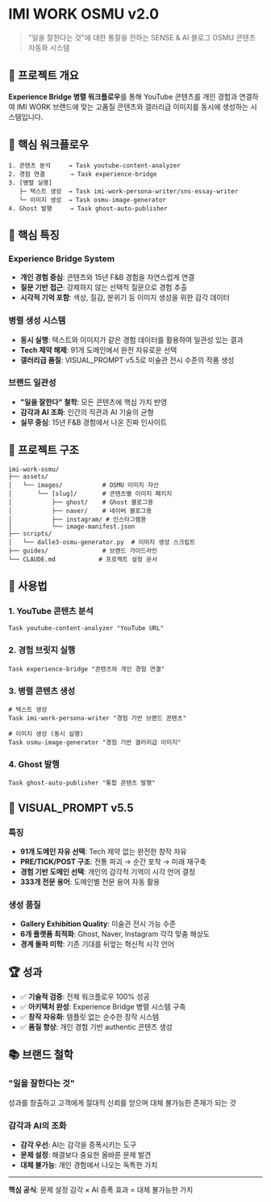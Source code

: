 # IMI WORK OSMU v2.0

> "일을 잘한다는 것"에 대한 통찰을 전하는 SENSE & AI 블로그 OSMU 콘텐츠 자동화 시스템

## 🎯 프로젝트 개요

**Experience Bridge 병렬 워크플로우**를 통해 YouTube 콘텐츠를 개인 경험과 연결하여 IMI WORK 브랜드에 맞는 고품질 콘텐츠와 갤러리급 이미지를 동시에 생성하는 시스템입니다.

## 🔄 핵심 워크플로우

```
1. 콘텐츠 분석     → Task youtube-content-analyzer
2. 경험 연결       → Task experience-bridge
3. [병렬 실행]
   ├─ 텍스트 생성  → Task imi-work-persona-writer/sns-essay-writer
   └─ 이미지 생성  → Task osmu-image-generator
4. Ghost 발행     → Task ghost-auto-publisher
```

## 🌟 핵심 특징

### Experience Bridge System
- **개인 경험 중심**: 콘텐츠와 15년 F&B 경험을 자연스럽게 연결
- **질문 기반 접근**: 강제하지 않는 선택적 질문으로 경험 추출
- **시각적 기억 포함**: 색상, 질감, 분위기 등 이미지 생성을 위한 감각 데이터

### 병렬 생성 시스템
- **동시 실행**: 텍스트와 이미지가 같은 경험 데이터를 활용하여 일관성 있는 결과
- **Tech 제약 해제**: 91개 도메인에서 완전 자유로운 선택
- **갤러리급 품질**: VISUAL_PROMPT v5.5로 미술관 전시 수준의 작품 생성

### 브랜드 일관성
- **"일을 잘한다" 철학**: 모든 콘텐츠에 핵심 가치 반영
- **감각과 AI 조화**: 인간의 직관과 AI 기술의 균형
- **실무 중심**: 15년 F&B 경험에서 나온 진짜 인사이트

## 📁 프로젝트 구조

```
imi-work-osmu/
├── assets/
│   └── images/           # OSMU 이미지 자산
│       └── [slug]/       # 콘텐츠별 이미지 패키지
│           ├── ghost/    # Ghost 블로그용
│           ├── naver/    # 네이버 블로그용
│           ├── instagram/ # 인스타그램용
│           └── image-manifest.json
├── scripts/
│   └── dalle3-osmu-generator.py  # 이미지 생성 스크립트
├── guides/               # 브랜드 가이드라인
└── CLAUDE.md            # 프로젝트 설정 문서
```

## 🚀 사용법

### 1. YouTube 콘텐츠 분석
```
Task youtube-content-analyzer "YouTube URL"
```

### 2. 경험 브릿지 실행
```
Task experience-bridge "콘텐츠와 개인 경험 연결"
```

### 3. 병렬 콘텐츠 생성
```
# 텍스트 생성
Task imi-work-persona-writer "경험 기반 브랜드 콘텐츠"

# 이미지 생성 (동시 실행)
Task osmu-image-generator "경험 기반 갤러리급 이미지"
```

### 4. Ghost 발행
```
Task ghost-auto-publisher "통합 콘텐츠 발행"
```

## 🎨 VISUAL_PROMPT v5.5

### 특징
- **91개 도메인 자유 선택**: Tech 제약 없는 완전한 창작 자유
- **PRE/TICK/POST 구조**: 전통 파괴 → 순간 포착 → 미래 재구축
- **경험 기반 도메인 선택**: 개인의 감각적 기억이 시각 언어 결정
- **333개 전문 용어**: 도메인별 전문 용어 자동 활용

### 생성 품질
- **Gallery Exhibition Quality**: 미술관 전시 가능 수준
- **6개 플랫폼 최적화**: Ghost, Naver, Instagram 각각 맞춤 해상도
- **경계 돌파 미학**: 기존 기대를 뒤엎는 혁신적 시각 언어

## 🏆 성과

- ✅ **기술적 검증**: 전체 워크플로우 100% 성공
- ✅ **아키텍처 완성**: Experience Bridge 병렬 시스템 구축
- ✅ **창작 자유화**: 템플릿 없는 순수한 창작 시스템
- ✅ **품질 향상**: 개인 경험 기반 authentic 콘텐츠 생성

## 📚 브랜드 철학

### "일을 잘한다는 것"
성과를 창출하고 고객에게 절대적 신뢰를 얻으며 대체 불가능한 존재가 되는 것

### 감각과 AI의 조화
- **감각 우선**: AI는 감각을 증폭시키는 도구
- **문제 설정**: 해결보다 중요한 올바른 문제 발견
- **대체 불가능**: 개인 경험에서 나오는 독특한 가치

---

**핵심 공식**: 문제 설정 감각 × AI 증폭 효과 = 대체 불가능한 가치